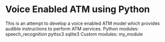 # Voice Enabled ATM using Python
 This is an attempt to develop a voice enabled ATM model which provides audible instructions to perform ATM services.
 Python modules:
 speech_recognition
 pyttsx3 
 sqlite3
 Custom modules:
 my_module
 
